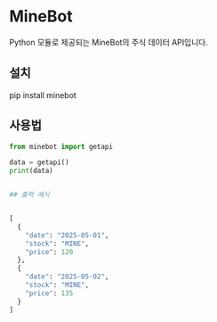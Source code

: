 # MineBot

Python 모듈로 제공되는 MineBot의 주식 데이터 API입니다.

## 설치

pip install minebot

## 사용법

```python
from minebot import getapi

data = getapi()
print(data)


## 출력 예시


[
  {
    "date": "2025-05-01",
    "stock": "MINE",
    "price": 120
  },
  {
    "date": "2025-05-02",
    "stock": "MINE",
    "price": 135
  }
]

